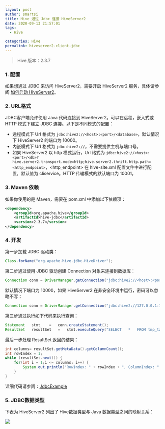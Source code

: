 ```yaml
---
layout: post
author: smartsi
title: Hive 通过 Jdbc 连接 HiveServer2
date: 2020-09-13 21:57:01
tags:
  - Hive

categories: Hive
permalink: hiveserver2-client-jdbc
---
```


> Hive 版本：2.3.7

### 1. 配置

如果想通过 JDBC 来访问 HiveServer2，需要开启 HiveServer2 服务，具体请参阅 [如何启动 HiveServer2](http://smartsi.club/how-to-config-and-start-hiveserver2.html)。

### 2. URL格式

JDBC客户端允许使用 Java 代码连接到 HiveServer2。可以在远程，嵌入式或 HTTP 模式下建立 JDBC 连接。以下是不同模式的配置：
- 远程模式下 Url 格式为 `jdbc:hive2://<host>:<port>/<database>`，默认情况下 HiveServer2 的端口为 10000。
- 内嵌模式下 Url 格式为 `jdbc:hive2://`，不需要提供主机与端口号。
- 如果 HiveServer2 以 http 模式运行，Url 格式为 `jdbc:hive2://<host>:<port>/<db>?
hive.server2.transport.mode=http;hive.server2.thrift.http.path=
<http_endpoint>`，<http_endpoint> 在 hive-site.xml 配置文件中进行配置，默认值为 cliservice。HTTP 传输模式的默认端口为 10001。

### 3. Maven 依赖

如果你使用的是 Maven，需要在 pom.xml 中添加以下依赖项：
```xml
<dependency>
    <groupId>org.apache.hive</groupId>
    <artifactId>hive-jdbc</artifactId>
    <version>2.3.7</version>
</dependency>
```

### 4. 开发

第一步加载 JDBC 驱动类：
```java
Class.forName("org.apache.hive.jdbc.HiveDriver");
```
第二步通过使用 JDBC 驱动创建 Connection 对象来连接到数据库：
```java
Connection conn = DriverManager.getConnection("jdbc:hive2://<host>:<port>/<database>","<user>","<password>");
```
默认情况下端口为 10000，如果 HiveServer2 在非安全环境中运行，密码可以忽略不写：
```java
Connection conn = DriverManager.getConnection("jdbc:hive2://127.0.0.1:10000/default","hadoop","");
```
第三步通过执行如下代码来执行查询：
```java
Statement	stmt	=	conn.createStatement();
ResultSet	resultSet	=	stmt.executeQuery("SELECT	*	FROM tmp_table");
```
最后一步处理 ResultSet 返回的结果：
```java
int columns= resultSet.getMetaData().getColumnCount();
int rowIndex = 1;
while (resultSet.next()) {
    for(int i = 1;i <= columns; i++) {
        System.out.println("RowIndex: " + rowIndex + ", ColumnIndex: " + i + ", ColumnValue: " + resultSet.getString(i));
    }
}
```
详细代码请参阅：[JdbcExample](https://github.com/sjf0115/data-example/blob/master/hive-example/src/main/java/com/hive/example/JdbcExample.java)

### 5. JDBC数据类型

下表为 HiveServer2 列出了 Hive数据类型与 Java 数据类型之间的映射关系：

![](https://github.com/sjf0115/PubLearnNotes/blob/master/image/Hive/hiveserver2-client-jdbc-1.jpg?raw=true)
